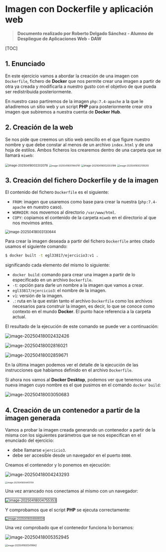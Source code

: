 # Imagen con Dockerfile y aplicación web

> **Documento realizado por Roberto Delgado Sánchez - Alumno de Despliegue de Aplicaciones Web - DAW**

[TOC]

## 1. Enunciado

En este ejercicio vamos a abordar la creación de una imagen con `Dockerfile`, fichero de **Docker** que nos permite crear una imagen a partir de otra ya creada y modificarla a nuestro gusto con el objetivo de que pueda ser redistribuida posteriormente. 

En nuestro caso partiremos de la imagen `php:7.4-apache` a la que le añadiremos un sitio web y un script **PHP** para posteriormente crear otra imagen que subiremos a nuestra cuenta de **Docker** **Hub**.

## 2. Creación de la web

Se nos pide que creemos un sitio web sencillo en el que figure nuestro nombre y que debe constar al menos de un archivo `index.html` y de una hoja de estilos. Ambos ficheros los crearemos dentro de una carpeta que se llamará `miweb`:

<img src="./ejercicio3.assets/image-20250418002202078.png" alt="image-20250418002202078" style="zoom:67%;" />

<img src="./ejercicio3.assets/image-20250418001944761.png" alt="image-20250418001944761" style="zoom:50%;" />

<img src="./ejercicio3.assets/image-20250418002003199.png" alt="image-20250418002003199" style="zoom: 55%;" />

<img src="./ejercicio3.assets/image-20250418002109293.png" alt="image-20250418002109293" style="zoom: 50%;" />

## 3. Creación del fichero Dockerfile y de la imagen

El contenido del fichero `Dockerfile` es el siguiente:

- `FROM`: imagen que usaremos como base para crear la nuestra (`php:7.4-apache` en nuestro caso).
- `WORKDIR`: nos movemos al directorio `/var/www/html`.
- `COPY`: copiamos el contenido de la carpeta `miweb` en el directorio al que nos movimos antes.

<img src="./ejercicio3.assets/image-20250418003130644.png" alt="image-20250418003130644" style="zoom:80%;" />

Para crear la imagen deseada a partir del fichero `Dockerfile` antes citado usamos el siguiente comando:

```bash
$ docker built -t egl33817/ejercicio3:v1 .
```

significando cada elemento del mismo lo siguiente:

- `docker build`: comando para crear una imagen a partir de lo especificado en un archivo `Dockerfile`.
- `-t`: opción para darle un nombre a la imagen que vamos a crear.
- `egl33817/ejercicio3`: el nombre de la imagen.
- `v1`: versión de la imagen.
- `.`: ruta en la que están tanto el archivo `Dockerfile` como los archivos necesarios para construir la imagen, es decir, lo que se conoce como contexto en el mundo **Docker**. El punto hace referencia a la carpeta actual.

El resultado de la ejecución de este comando se puede ver a continuación:

![image-20250418002432426](./ejercicio3.assets/image-20250418002432426.png)

![image-20250418002816021](./ejercicio3.assets/image-20250418002816021.png)

![image-20250418002859671](./ejercicio3.assets/image-20250418002859671.png)

En la última imagen podemos ver el detalle de la ejecución de las instrucciones que habíamos definido en el archivo `Dockerfile`.

Si ahora nos vamos al **Docker Desktop**, podemos ver que tenemos una nueva imagen cuyo nombre es el que pusimos en el comando `docker build`:

![image-20250418003050683](./ejercicio3.assets/image-20250418003050683.png)

## 4. Creación de un contenedor a partir de la imagen generada

Vamos a probar la imagen creada generando un contenedor a partir de la misma con los siguientes parámetros que se nos especifican en el enunciado del ejercicio:

- debe llamarse `ejercicio3`.
- debe ser accesible desde un navegador en el puerto `8000`.

Creamos el contenedor y lo ponemos en ejecución:

![image-20250418004243293](./ejercicio3.assets/image-20250418004243293.png)

<img src="./ejercicio3.assets/image-20250418004455159.png" alt="image-20250418004455159" style="zoom:45%;" />

Una vez arrancado nos conectamos al mismo con un navegador:

<img src="./ejercicio3.assets/image-20250418004755353.png" alt="image-20250418004755353" style="zoom:80%;border:1px solid black;" />

Y comprobamos que el script **PHP** se ejecuta correctamente:

<img src="./ejercicio3.assets/image-20250418004849004.png" alt="image-20250418004849004" style="zoom:60%;border:1px solid black;" />

Una vez comprobado que el contenedor funciona lo borramos:

![image-20250418005352945](./ejercicio3.assets/image-20250418005352945.png)

<img src="./ejercicio3.assets/image-20250418005419942.png" alt="image-20250418005419942" style="zoom:50%;" />